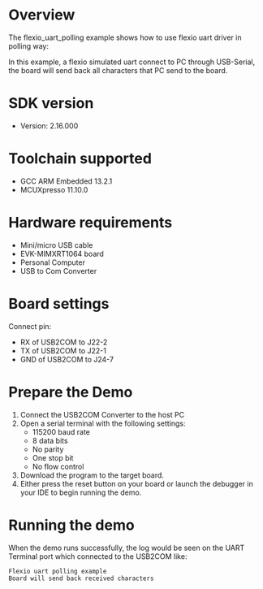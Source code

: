 Overview
========
The flexio_uart_polling example shows how to use flexio uart driver in polling way:

In this example, a flexio simulated uart connect to PC through USB-Serial, the board will send back
all characters that PC send to the board.

SDK version
===========
- Version: 2.16.000

Toolchain supported
===================
- GCC ARM Embedded  13.2.1
- MCUXpresso  11.10.0

Hardware requirements
=====================
- Mini/micro USB cable
- EVK-MIMXRT1064 board
- Personal Computer
- USB to Com Converter

Board settings
==============
Connect pin:
- RX of USB2COM to J22-2
- TX of USB2COM to J22-1
- GND of USB2COM to J24-7

Prepare the Demo
================
1.  Connect the USB2COM Converter to the host PC 
2.  Open a serial terminal with the following settings:
    - 115200 baud rate
    - 8 data bits
    - No parity
    - One stop bit
    - No flow control
3.  Download the program to the target board.
4.  Either press the reset button on your board or launch the debugger in your IDE to begin running the demo.

Running the demo
================
When the demo runs successfully, the log would be seen on the UART Terminal port which connected to the USB2COM like:

~~~~~~~~~~~~~~~~~~~~~
Flexio uart polling example
Board will send back received characters
~~~~~~~~~~~~~~~~~~~~~
